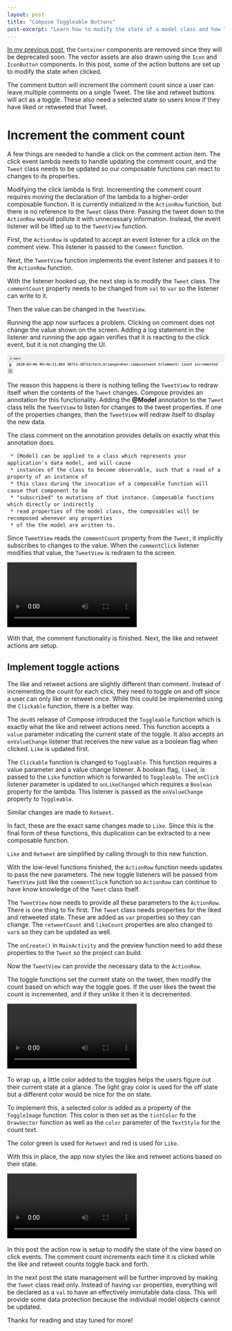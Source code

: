 ```yaml
---
layout: post
title: "Compose Toggleable Buttons"
post-excerpt: "Learn how to modify the state of a model class and how Toggleable is different from Clickable."
---
```


[In my previous post](https://briangardner.tech/2020/03/25/compose-icon-buttons.html), the `Container` components are removed since they will be deprecated soon. The vector assets are also drawn using the `Icon` and `IconButton` components. In this post, some of the action buttons are set up to modify the state when clicked.

The comment button will increment the comment count since a user can leave multiple comments on a single Tweet. The like and retweet buttons will act as a toggle. These also need a selected state so users know if they have liked or retweeted that Tweet.

# Increment the comment count

A few things are needed to handle a click on the comment action item. The click event lambda needs to handle updating the comment count, and the `Tweet` class needs to be updated so our composable functions can react to changes to its properties.

Modifying the click lambda is first. Incrementing the comment count requires moving the declaration of the lambda to a higher-order composable function. It is currently initialized in the `ActionRow` function, but there is no reference to the `Tweet` class there. Passing the tweet down to the `ActionRow` would pollute it with unnecessary information. Instead, the event listener will be lifted up to the `TweetView` function.

First, the `ActionRow` is updated to accept an event listener for a click on the comment view. This listener is passed to the `Comment` function.

<script src="https://gist.github.com/BrianGardnerAtl/015158ff2fbc21d2926b105954eece31.js"></script>

Next, the `TweetView` function implements the event listener and passes it to the `ActionRow` function.

<script src="https://gist.github.com/BrianGardnerAtl/1dc71e331eb13003e9ccf65a246c07b7.js"></script>

With the listener hooked up, the next step is to modify the `Tweet` class. The `commentCount` property needs to be changed from `val` to `var` so the listener can write to it.

<script src="https://gist.github.com/BrianGardnerAtl/0dc3d534e3e26487f430a1cbee126cb5.js"></script>

Then the value can be changed in the `TweetView`.

<script src="https://gist.github.com/BrianGardnerAtl/212a805371242c9af4ebbfc96583ebfc.js"></script>

Running the app now surfaces a problem. Clicking on comment does not change the value shown on the screen. Adding a log statement in the listener and running the app again verifies that it is reacting to the click event, but it is not changing the UI.

<script src="https://gist.github.com/BrianGardnerAtl/e6bce9738d8c733586fd25ea7a1126d3.js"></script>

<img class="post-image" src="/assets/images/compose_5/comment_listener_log.png" alt="Log statement printed after clicking on the comment action item"/>

The reason this happens is there is nothing telling the `TweetView` to redraw itself when the contents of the `Tweet` changes. Compose provides an annotation for this functionality. Adding the **@Model** annotation to the `Tweet` class tells the `TweetView` to listen for changes to the tweet properties. If one of the properties changes, then the `TweetView` will redraw itself to display the new data.

<script src="https://gist.github.com/BrianGardnerAtl/be47e2519f7a6ac5cdc6b3103ed86b3d.js"></script>

The class comment on the annotation provides details on exactly what this annotation does.

```
 * [Model] can be applied to a class which represents your application's data model, and will cause
 * instances of the class to become observable, such that a read of a property of an instance of
 * this class during the invocation of a composable function will cause that component to be
 * "subscribed" to mutations of that instance. Composable functions which directly or indirectly
 * read properties of the model class, the composables will be recomposed whenever any properties
 * of the the model are written to.
```

Since `TweetView` reads the `commentCount` property from the `Tweet`, it implicitly subscribes to changes to the value. When the `commentClick` listener modifies that value, the `TweetView` is redrawn to the screen.

<div class="center-screenshot">
    <video class="post-emulator-recording" controls preload="auto">
        <source src="/assets/images/compose_5/comment_count_increment.webm" type="video/webm">
        Emulator screen recording of the comment count incrementing on click.
    </video>
</div>

With that, the comment functionality is finished. Next, the like and retweet actions are setup.

## Implement toggle actions

The like and retweet actions are slightly different than comment. Instead of incrementing the count for each click, they need to toggle on and off since a user can only like or retweet once. While this could be implemented using the `Clickable` function, there is a better way.

The `dev05` release of Compose introduced the `Toggleable` function which is exactly what the like and retweet actions need. This function accepts a `value` parameter indicating the current state of the toggle. It also accepts an `onValueChange` listener that receives the new value as a boolean flag when clicked. `Like` is updated first.

<script src="https://gist.github.com/BrianGardnerAtl/d7ba8243396ec8465f56dc95baeb0392.js"></script>

The `Clickable` function is changed to `Toggleable`. This function requires a value parameter and a value change listener. A boolean flag, `liked`, is passed to the `Like` function which is forwarded to `Toggleable`. The `onClick` listener parameter is updated to `onLikeChanged` which requires a `Boolean` property for the lambda. This listener is passed as the `onValueChange` property to `Toggleable`.

Similar changes are made to `Retweet`.

<script src="https://gist.github.com/BrianGardnerAtl/4e1f776d0d9019aa792eecafce97b630.js"></script>

In fact, these are the exact same changes made to `Like`. Since this is the final form of these functions, this duplication can be extracted to a new composable function.

<script src="https://gist.github.com/BrianGardnerAtl/7c3484f0d2906c10727d6f27f8aefea2.js"></script>

`Like` and `Retweet` are simplified by calling through to this new function.

<script src="https://gist.github.com/BrianGardnerAtl/6c914bfd68807d8c3915da95b016bea6.js"></script>

With the low-level functions finished, the `ActionRow` function needs updates to pass the new parameters. The new toggle listeners will be passed from `TweetView` just like the `commentClick` function so `ActionRow` can continue to have know knowledge of the `Tweet` class itself.

<script src="https://gist.github.com/BrianGardnerAtl/c7fb738d5fcb33f49d131f233e37c80e.js"></script>

The `TweetView` now needs to provide all these parameters to the `ActionRow`. There is one thing to fix first. The `Tweet` class needs properties for the liked and retweeted state. These are added as `var` properties so they can change. The `retweetCount` and `likeCount` properties are also changed to `var`s so they can be updated as well.

<script src="https://gist.github.com/BrianGardnerAtl/041bf26144dad311f696cf9b86090868.js"></script>

The `onCreate()` in `MainActivity` and the preview function need to add these properties to the `Tweet` so the project can build.

<script src="https://gist.github.com/BrianGardnerAtl/3ed284985ecdb4b98d50ef2b515ec51b.js"></script>

<script src="https://gist.github.com/BrianGardnerAtl/88c447e7b4e98f46ea5c022d428a1590.js"></script>

Now the `TweetView` can provide the necessary data to the `ActionRow`.

<script src="https://gist.github.com/BrianGardnerAtl/b4d8a2aad6a613601bf25abed2f2553d.js"></script>

The toggle functions set the current state on the tweet, then modify the count based on which way the toggle goes. If the user likes the tweet the count is incremented, and if they unlike it then it is decremented.

<div class="center-screenshot">
    <video class="post-emulator-recording" controls preload="auto">
        <source src="/assets/images/compose_5/toggle_actions_implemented.webm" type="video/webm">
        Emulator screen recording of the retweet and like actions toggling when clicked.
    </video>
</div>

To wrap up, a little color added to the toggles helps the users figure out their current state at a glance. The light gray color is used for the off state but a different color would be nice for the on state.

To implement this, a selected color is added as a property of the `ToggleImage` function. This color is then set as the `tintColor` fo the `DrawVector` function as well as the `color` parameter of the `TextStyle` for the count text.

<script src="https://gist.github.com/BrianGardnerAtl/115ad0655b4d0472b26419ee7dbc9f86.js"></script>

The color green is used for `Retweet` and red is used for `Like`.

<script src="https://gist.github.com/BrianGardnerAtl/7233025d510c9da31a3407c485917325.js"></script>

With this in place, the app now styles the like and retweet actions based on their state.

<div class="center-screenshot">
    <video class="post-emulator-recording" controls preload="auto">
        <source src="/assets/images/compose_5/toggle_actions_styled.webm" type="video/webm">
        Emulator screen recording of the retweet and like actions toggling when clicked.
    </video>
</div>

In this post the action row is setup to modify the state of the view based on click events. The comment count increments each time it is clicked while the like and retweet counts toggle back and forth.

In the next post the state management will be further improved by making the `Tweet` class read only. Instead of having `var` properties, everything will be declared as a `val` to have an effectively immutable data class. This will provide some data protection because the individual model objects cannot be updated.

Thanks for reading and stay tuned for more!
